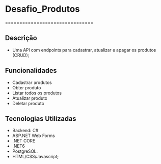 
# Desafio_Produtos
===============================

## Descrição

- Uma API com endpoints para cadastrar, atualizar e apagar os produtos (CRUD);

## Funcionalidades

- Cadastrar produtos
- Obter produto
- Listar todos os produtos
- Atualizar produto
- Deletar produto

## Tecnologias Utilizadas

- Backend: C#
- ASP.NET Web Forms
- .NET CORE
- .NET6
- PostgreSQL.
- HTML/CSS/Javascript;



